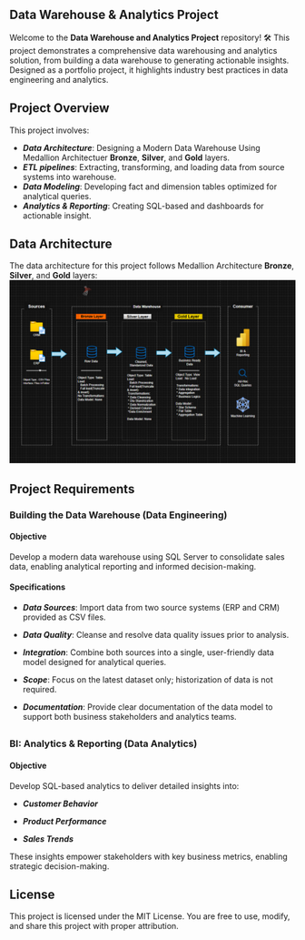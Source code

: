  ## Data Warehouse & Analytics Project 

Welcome to the **Data Warehouse and Analytics Project** repository! 🛠️
This project demonstrates a comprehensive data warehousing and analytics solution, from building a data warehouse to generating actionable insights. Designed as a portfolio project, it highlights industry best practices in data engineering and analytics.

##

## Project Overview
This project involves:
- ***Data Architecture***: Designing a Modern Data Warehouse Using Medallion Architectuer **Bronze**, **Silver**, and **Gold** layers.
- ***ETL pipelines***: Extracting, transforming, and loading data from source systems into warehouse.
- ***Data Modeling***: Developing fact and dimension tables optimized for analytical queries.
- ***Analytics & Reporting***: Creating SQL-based and dashboards for actionable insight.

##

## Data Architecture
The data architecture for this project follows Medallion Architecture **Bronze**, **Silver**, and **Gold** layers:
![alter text](docs/Data_architecture.png)

##

## Project Requirements

### Building the Data Warehouse (Data Engineering)

#### Objective
Develop a modern data warehouse using SQL Server to consolidate sales data, enabling analytical reporting and informed decision-making.

#### Specifications
- ***Data Sources***: Import data from two source systems (ERP and CRM) provided as CSV files.

- ***Data Quality***: Cleanse and resolve data quality issues prior to analysis.

- ***Integration***: Combine both sources into a single, user-friendly data model designed for analytical queries.

- ***Scope***: Focus on the latest dataset only; historization of data is not required.

- ***Documentation***: Provide clear documentation of the data model to support both business stakeholders and analytics teams.

##

### BI: Analytics & Reporting (Data Analytics)
#### Objective
Develop SQL-based analytics to deliver detailed insights into:

- ***Customer Behavior***

- ***Product Performance***

- ***Sales Trends***

These insights empower stakeholders with key business metrics, enabling strategic decision-making. 

##
 
## License
This project is licensed under the MIT License. You are free to use, modify, and share this project with proper attribution.
